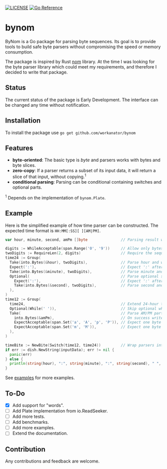 [![LICENSE](https://img.shields.io/badge/license-MIT-blue.svg)](LICENSE)
[![Go Reference](https://pkg.go.dev/badge/github.com/workanator/bynom.svg)](https://pkg.go.dev/github.com/workanator/bynom)

# bynom

ByNom is a Go package for parsing byte sequences.
Its goal is to provide tools to build safe byte parsers without compromising the speed or memory consumption.

The package is inspired by Rust [nom](https://github.com/Geal/nom) library. At the time I was looking
for the byte parser library which could meet my requirements, and therefore I decided to write that package.

## Status

The current status of the package is Early Development. The interface can be changed any time without notification.

## Installation

To install the package use `go get github.com/workanator/bynom`

## Features

* **byte-oriented**: The basic type is _byte_ and parsers works with bytes and byte slices.
* **zero-copy**: If a parser returns a subset of its input data, it will return a slice of that input, without copying.<sup>1</sup>
* **conditional parsing**: Parsing can be conditional containing switches and optional parts.

<sup>1</sup> Depends on the implementation of `bynom.Plate`.

## Example

Here is the simplified example of how time parser can be constructed. The expected time format is `HH:MM[:SS][ ][AM|PM]`.

```go
var hour, minute, second, amPm []byte               // Parsing result will be here

digits := WhileAcceptable(span.Range('0', '9'))     // Allow only bytes in the range '0'..'9'
twoDigits := RequireLen(2, digits)                  // Require the sequence to be 2 bytes in length
time24 := Group(
  Take(into.Bytes(&hour), twoDigits),               // Parse hour and write the result in `hour`
  Expect(':'),                                      // Expect ':' after the hour
  Take(into.Bytes(&minute), twoDigits),             // Parse minute and write the result in `minute`
  Optional(                                         // Parse optional second
    Expect(':'),                                    // Expect ':' after the the minute
    Take(into.Bytes(&second), twoDigits),           // Parse second and write the result in `second`
  ),
)
time12 := Group(
  time24,                                           // Extend 24-hour time parser
  Optional(While(' ')),                             // Skip optional whitespace
  Take(                                             // Parse AM/PM part
    into.Bytes(&amPm),                              // On success write the result in `amPm`
    ExpectAcceptable(span.Set('a', 'A', 'p', 'P')), // Expect one byte from the set aApP
    ExpectAcceptable(span.Set('m', 'M')),           // Expect one byte from the set mM
  ),
)

timeBite := NewBite(Switch(time12, time24))         // Wrap parsers into the bynom.Eater.
if err := dish.NewString(inputData); err != nil {
  panic(err)
} else {
  println(string(hour), ":", string(minute), ":", string(second), " ", string(amPm))
}
```

See [examples](examples) for more examples.

## To-Do

* [x] Add support for "words".
* [ ] Add Plate implementation from io.ReadSeeker.
* [ ] Add more tests.
* [ ] Add benchmarks.
* [ ] Add more examples.
* [ ] Extend the documentation.

## Contribution

Any contributions and feedback are welcome.
